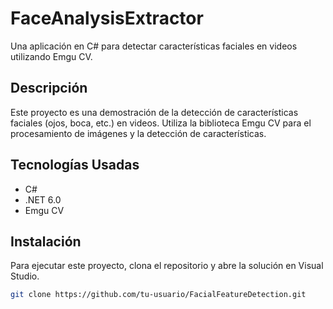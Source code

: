# FaceAnalysisExtractor

Una aplicación en C# para detectar características faciales en videos utilizando Emgu CV.

## Descripción

Este proyecto es una demostración de la detección de características faciales (ojos, boca, etc.) en videos. Utiliza la biblioteca Emgu CV para el procesamiento de imágenes y la detección de características.

## Tecnologías Usadas

- C#
- .NET 6.0
- Emgu CV

## Instalación

Para ejecutar este proyecto, clona el repositorio y abre la solución en Visual Studio.

```bash
git clone https://github.com/tu-usuario/FacialFeatureDetection.git
